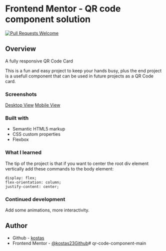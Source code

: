 # Frontend Mentor - QR code component solution

[![Pull Requests Welcome](https://img.shields.io/badge/PRs-welcome-brightgreen.svg?style=flat)](https://github.com/kostas23Github/qr-code-component)

## Overview

A fully responsive QR Code Card

This is a fun and easy project to keep your hands busy, plus the end project is a usefull component that can be used in future projects as a QR Code card.

### Screenshots

[Desktop View](./design/my%20solution/Screenshot_1.png)
[Mobile View](./design/my%20solution/Screenshot_2.png)

### Built with

- Semantic HTML5 markup
- CSS custom properties
- Flexbox

### What I learned

The tip of the project is that if you want to center the root div element vertically add these commands to the body element:
```
display: flex;
flex-orientation: column;
justify-content: center;
```

### Continued development

Add some animations, more interactivity.

## Author

- Github - [kostas](https://github.com/kostas23Github)
- Frontend Mentor - [@kostas23Github](https://www.frontendmentor.io/profile/kostas23Github)# qr-code-component-main
